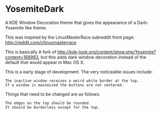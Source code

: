 # YosemiteDark
A KDE Window Decoration theme that gives the appearance of a Dark-Yosemite like theme.

This was inspired by the LinuxMasterRace subreddit front page: http://reddit.com/r/linuxmasterrace

This is basically A fork of http://kde-look.org/content/show.php/Yosemite?content=168983, but this adds dark window decoration instead of the default that would appear in Mac OS X.

This is a early stage of development.
The very noticeable issues include:

    The inactive window receives a weird white border at the top.
    If a window is maximized the buttons are not centered.
  
Things that need to be changed are as follows:
  
    The edges on the top should be rounded.
    It should be borderless except for the top.

